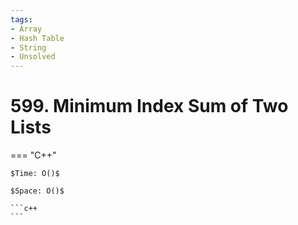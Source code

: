 ```yaml
---
tags:
- Array
- Hash Table
- String
- Unsolved
---
```



# 599. Minimum Index Sum of Two Lists

=== "C++"

    $Time: O()$

    $Space: O()$

    ```c++
    ```